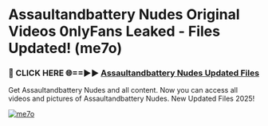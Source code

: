 # Assaultandbattery Nudes Original Videos 0nlyFans Leaked - Files Updated! (me7o)

<h3>🔴 CLICK HERE 🌐==►► <a href="https://tinyurl.com/y5r63du9" rel="nofollow">Assaultandbattery Nudes Updated Files</a></h3>

Get Assaultandbattery Nudes and all content. Now you can access all videos and pictures of Assaultandbattery Nudes. New Updated Files 2025!

[![me7o](https://i.imgur.com/UVo9nyh.gif)](https://tinyurl.com/y5r63du9)